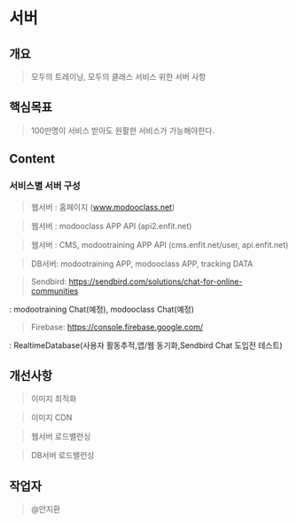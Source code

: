 # 서버

## 개요
> 모두의 트레이닝, 모두의 클래스 서비스 위한 서버 사항

## 핵심목표
> 100만명이 서비스 받아도 원활한 서비스가 가능해야한다.

## Content
### 서비스별 서버 구성

> 웹서버 : 홈페이지 (www.modooclass.net)

> 웹서버 : modooclass APP API (api2.enfit.net)

> 웹서버 : CMS, modootraining APP API  (cms.enfit.net/user, api.enfit.net)

> DB서버: modootraining APP, modooclass APP, tracking DATA

> Sendbird: https://sendbird.com/solutions/chat-for-online-communities

: modootraining Chat(예정), modooclass Chat(예정)

> Firebase: https://console.firebase.google.com/

: RealtimeDatabase(사용자 활동추적,앱/웹 동기화,Sendbird Chat 도입전 테스트)

## 개선사항

> 이미지 최적화

> 이미지 CDN

> 웹서버 로드밸런싱

> DB서버 로드밸런싱

## 작업자
> @안지환
